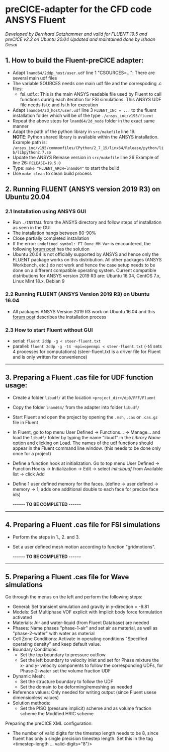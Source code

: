# preCICE-adapter for the CFD code ANSYS Fluent
*Developed by Bernhard Gatzhammer and valid for FLUENT 19.5 and preCICE v2.2 on Ubuntu 20.04*
*Updated and maintained done by Ishaan Desai*

## 1. How to build the Fluent-preCICE adapter:
  * Adapt `lnamd64/2ddp_host/user.udf` line 1 "CSOURCES=...": There are several main udf files
  * The variable SOURCES needs one main udf file and the correspoding .c files:
    + fsi_udf.c: This is the main ANSYS readable file used by Fluent to call functions during each iteration
                 for FSI simulations. This ANSYS UDF file needs fsi.c and fsi.h for execution
  * Adapt `lnamd64/2d_host/user.udf` line 3 `FLUENT_INC = ...` to the fluent installation
    folder which will be of the type `./ansys_inc/v195/fluent`
  * Repeat the above steps for `lnamd64/2d_node` folder in the exact same manner
  * Adapt the path of the python library in `src/makefile` line 19.  
    **NOTE**: Python shared library is available within the ANSYS installation. Example path is: `/ansys_inc/v195/commonfiles/CPython/2_7_15/linx64/Release/python/lib/libpython2.7.so`   
  * Update the ANSYS Release version in `src/makefile` line 26
    Example of line 26: `RELEASE=19.5.0`
  * Type: `make "FLUENT_ARCH=lnamd64"` to start the build
  * Use `make clean` to clean build process

## 2. Running FLUENT (ANSYS version 2019 R3) on Ubuntu 20.04

  ### 2.1 Installation using ANSYS GUI
  * Run `./INSTALL` from the ANSYS directory and follow steps of installation as seen in the GUI
  * The installation hangs between 80-90%
  * Close partially completed installation
  * If the error: `undefined symbol: FT_Done_MM_Var` is encountered, the following [forum post](https://www.cfd-online.com/Forums/fluent/227651-fluent-ubuntu-20-04-a.html) has the solution
  * Ubuntu 20.04 is not officially supported by ANSYS and hence only the FLUENT package works on this distribution. All other packages (ANSYS Workbench, etc.) do not work and hence the case setup needs to be done on a different compatible operating system. Current compatible distributions for ANSYS version 2019 R3 are: Ubuntu 16.04, CentOS 7.x, Linux Mint 18.x, Debian 9

  ### 2.2 Running FLUENT (ANSYS Version 2019 R3) on Ubuntu 16.04
  * All packages ANSYS Version 2019 R3 work on Ubuntu 16.04 and this [forum post](https://www.cfd-online.com/Forums/ansys/199190-ansys-18-2-ubuntu-16-04-installation-guide.html) describes the installation process

  ### 2.3 How to start Fluent without GUI
  * serial:   `fluent 2ddp -g < steer-fluent.txt`
  * parallel: `fluent 2ddp -g -t4 -mpi=openmpi < steer-fluent.txt`
    (-t4 sets 4 processes for computations)
    (steer-fluent.txt is a driver file for Fluent and is only written for convenience)

--------------------------------------------------------------------------------

## 3. Preparing a Fluent .cas file for UDF function usage:
  * Create a folder `libudf/` at the location `<project_dir>/dp0/FFF/Fluent`
  * Copy the folder `lnamd64/` from the adapter into folder `libudf/`
  * Start Fluent and open the project by opening the `.msh`, `.cas` or `.cas.gz` file in Fluent
  * In Fluent, go to top menu User Defined -> Functions... -> Manage... and
    load the `libudf/` folder by typing the name "libudf" in the *Library Name* option and clicking on Load.
    The names of the udf functions should appear in the Fluent command line window.
    (this needs to be done only once for a project)
  * Define a function hook at initialization. Go to top menu User Defined -> Function Hooks ->
    Initialization -> Edit -> select *init::libudf* from Available list -> click Add
  * Define 1 user defined memory for the faces. (define -> user defined -> memory -> 1;
    adds one additional double to each face for precice face ids)

    **------ TO BE COMPLETED ------**

--------------------------------------------------------------------------------

## 4. Preparing a Fluent .cas file for FSI simulations

  * Perform the steps in 1., 2. and 3.
  * Set a user defined mesh motion according to function "gridmotions".

    **------ TO BE COMPLETED ------**

--------------------------------------------------------------------------------

## 5. Preparing a Fluent .cas file for Wave simulations

Go through the menus on the left and perform the following steps:
  * General: Set transient simulation and gravity in y-direction = -9.81
  * Models: Set Multiphase VOF explicit with Implicit body force formulation activated
  * Materials: Air and water-liquid (from Fluent Database) are needed
  * Phases: Name phases "phase-1-air" and set air as material, as well as
    "phase-2-water" with water as material
  * Cell Zone Conditions: Activate in operating conditions "Specified operating
    density" and keep default value.
  * Boundary Conditions:
    + Set the top boundary to pressure outflow
    + Set the left boundary to velocity inlet and set for Phase mixture the
      x- and y- velocity components to follow the corresponding UDFs, for
      Phase-2-water set the volume fraction UDF
  * Dynamic Mesh:
    + Set the structure boundary to follow the UDF
    + Set the domain to be deforming/remeshing as needed
  * Reference values: Only needed for writing output (since Fluent usese
    dimensionless values)
  * Solution methods:
    + Set the PISO (pressure implicit) scheme and as volume fraction scheme the
      Modified HRIC scheme

Preparing the preCICE XML configuration:
  * The number of valid digits for the timestep length needs to be 8, since fluent
    has only a single precision timestep length. Set this in the tag <timestep-length ... valid-digits="8"/>
